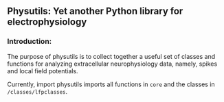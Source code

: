 ## Physutils: Yet another Python library for electrophysiology

### Introduction:

The purpose of physutils is to collect together a useful set of classes and functions for analyzing extracellular neurophysiology data, namely, spikes and local field potentials.

Currently, 
    import physutils
imports all functions in `core` and the classes in `/classes/lfpclasses`.